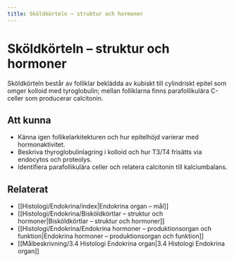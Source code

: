 ```yaml
---
title: Sköldkörteln – struktur och hormoner
---
```


# Sköldkörteln – struktur och hormoner

Sköldkörteln består av folliklar beklädda av kubiskt till cylindriskt epitel som omger kolloid med tyroglobulin; mellan folliklarna finns parafollikulära C-celler som producerar calcitonin.

## Att kunna
- Känna igen follikelarkitekturen och hur epitelhöjd varierar med hormonaktivitet.
- Beskriva thyroglobulinlagring i kolloid och hur T3/T4 frisätts via endocytos och proteolys.
- Identifiera parafollikulära celler och relatera calcitonin till kalciumbalans.

## Relaterat
- [[Histologi/Endokrina/index|Endokrina organ – mål]]
- [[Histologi/Endokrina/Bisköldkörtlar – struktur och hormoner|Bisköldkörtlar – struktur och hormoner]]
- [[Histologi/Endokrina/Endokrina hormoner – produktionsorgan och funktion|Endokrina hormoner – produktionsorgan och funktion]]
- [[Målbeskrivning/3.4 Histologi Endokrina organ|3.4 Histologi Endokrina organ]]
